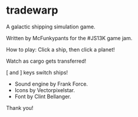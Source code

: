 # tradewarp
A galactic shipping simulation game.

Written by McFunkypants for the #JS13K game jam.

How to play:
Click a ship, then click a planet!

Watch as cargo gets transferred!

[ and ] keys switch ships!

- Sound engine by Frank Force.
- Icons by Vectorpixelstar.
- Font by Clint Bellanger.

Thank you!
